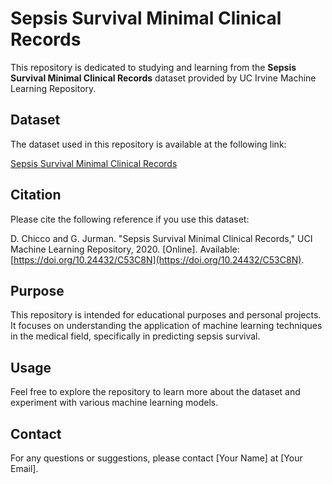 # Sepsis Survival Minimal Clinical Records

This repository is dedicated to studying and learning from the **Sepsis Survival Minimal Clinical Records** dataset provided by UC Irvine Machine Learning Repository.

## Dataset

The dataset used in this repository is available at the following link:

[Sepsis Survival Minimal Clinical Records](https://archive.ics.uci.edu/dataset/827/sepsis+survival+minimal+clinical+records)

## Citation

Please cite the following reference if you use this dataset:

D. Chicco and G. Jurman. "Sepsis Survival Minimal Clinical Records," UCI Machine Learning Repository, 2020. [Online]. Available: [https://doi.org/10.24432/C53C8N](https://doi.org/10.24432/C53C8N).

## Purpose

This repository is intended for educational purposes and personal projects. It focuses on understanding the application of machine learning techniques in the medical field, specifically in predicting sepsis survival.

## Usage

Feel free to explore the repository to learn more about the dataset and experiment with various machine learning models.

## Contact

For any questions or suggestions, please contact [Your Name] at [Your Email].


